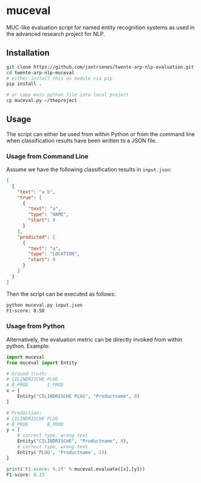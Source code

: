 # muceval
MUC-like evaluation script for named entity recognition systems as used in the advanced research project for NLP.

## Installation
```sh
git clone https://github.com/jantrienes/twente-arp-nlp-evaluation.git
cd twente-arp-nlp-muceval
# either install this as module via pip
pip install .

# or copy main python file into local project
cp muceval.py ~/theproject
```

## Usage
The script can either be used from within Python or from the command line when classification results have been written to a JSON file.

### Usage from Command Line
Assume we have the following classification results in `input.json`:

```json
[
  {
    "text": "a b",
    "true": [
      {
        "text": "a",
        "type": "NAME",
        "start": 0
      }
    ],
    "predicted": [
      {
        "text": "a",
        "type": "LOCATION",
        "start": 0
      }
    ]
  }
]
```

Then the script can be executed as follows:

```sh
python muceval.py input.json
F1-score: 0.50
```

### Usage from Python
Alternatively, the evaluation metric can be directly invoked from within python. Example:

```py
import muceval
from muceval import Entity

# Ground-truth:
# CILINDRISCHE PLUG
# B_PROD       I_PROD
x = [
    Entity("CILINDRISCHE PLUG", "Productname", 0)
]

# Prediction:
# CILINDRISCHE PLUG
# B_PROD       B_PROD
y = [
    # correct type, wrong text
    Entity("CILINDRISCHE", "Productname", 0),
    # correct type, wrong text
    Entity('PLUG', 'Productname', 13)
]

print('F1-score: %.2f' % muceval.evaluate([x],[y]))
F1-score: 0.33
```
